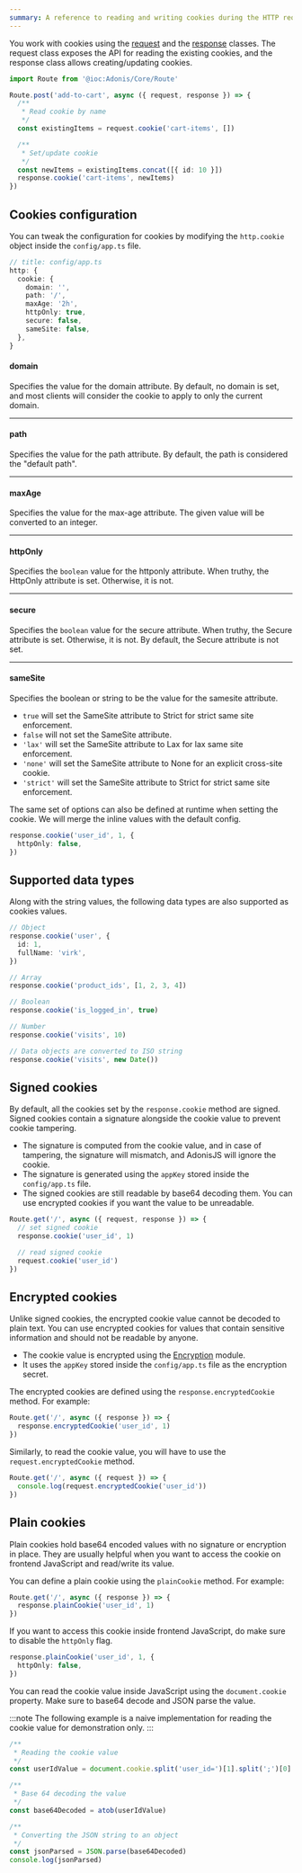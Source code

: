 ```yaml
---
summary: A reference to reading and writing cookies during the HTTP requests.
---
```


You work with cookies using the [request](./request.md) and the [response](./response.md) classes. The request class exposes the API for reading the existing cookies, and the response class allows creating/updating cookies.

```ts
import Route from '@ioc:Adonis/Core/Route'

Route.post('add-to-cart', async ({ request, response }) => {
  /**
   * Read cookie by name
   */
  const existingItems = request.cookie('cart-items', [])

  /**
   * Set/update cookie
   */
  const newItems = existingItems.concat([{ id: 10 }])
  response.cookie('cart-items', newItems)
})
```

## Cookies configuration

You can tweak the configuration for cookies by modifying the `http.cookie` object inside the `config/app.ts` file.

```ts
// title: config/app.ts
http: {
  cookie: {
    domain: '',
    path: '/',
    maxAge: '2h',
    httpOnly: true,
    secure: false,
    sameSite: false,
  },
}
```

#### domain

Specifies the value for the domain attribute. By default, no domain is set, and most clients will consider the cookie to apply to only the current domain.

---

#### path

Specifies the value for the path attribute. By default, the path is considered the "default path".

---

#### maxAge

Specifies the value for the max-age attribute. The given value will be converted to an integer.

---

#### httpOnly

Specifies the `boolean` value for the httponly attribute. When truthy, the HttpOnly attribute is set. Otherwise, it is not.

---

#### secure

Specifies the `boolean` value for the secure attribute. When truthy, the Secure attribute is set. Otherwise, it is not. By default, the Secure attribute is not set.

---

#### sameSite

Specifies the boolean or string to be the value for the samesite attribute.

  - `true` will set the SameSite attribute to Strict for strict same site enforcement.
  - `false` will not set the SameSite attribute.
  - `'lax'` will set the SameSite attribute to Lax for lax same site enforcement.
  - `'none'` will set the SameSite attribute to None for an explicit cross-site cookie.
  - `'strict'` will set the SameSite attribute to Strict for strict same site enforcement.

The same set of options can also be defined at runtime when setting the cookie. We will merge the inline values with the default config.

```ts
response.cookie('user_id', 1, {
  httpOnly: false,
})
```

## Supported data types

Along with the string values, the following data types are also supported as cookies values.

```ts
// Object
response.cookie('user', {
  id: 1,
  fullName: 'virk',
})

// Array
response.cookie('product_ids', [1, 2, 3, 4])

// Boolean
response.cookie('is_logged_in', true)

// Number
response.cookie('visits', 10)

// Data objects are converted to ISO string
response.cookie('visits', new Date())
```

## Signed cookies

By default, all the cookies set by the `response.cookie` method are signed. Signed cookies contain a signature alongside the cookie value to prevent cookie tampering.

- The signature is computed from the cookie value, and in case of tampering, the signature will mismatch, and AdonisJS will ignore the cookie.
- The signature is generated using the `appKey` stored inside the `config/app.ts` file.
- The signed cookies are still readable by base64 decoding them. You can use encrypted cookies if you want the value to be unreadable.

```ts
Route.get('/', async ({ request, response }) => {
  // set signed cookie
  response.cookie('user_id', 1)

  // read signed cookie
  request.cookie('user_id')
})
```

## Encrypted cookies

Unlike signed cookies, the encrypted cookie value cannot be decoded to plain text. You can use encrypted cookies for values that contain sensitive information and should not be readable by anyone.

- The cookie value is encrypted using the [Encryption](./../security/encryption.md) module.
- It uses the `appKey` stored inside the `config/app.ts` file as the encryption secret.

The encrypted cookies are defined using the `response.encryptedCookie` method. For example:

```ts
Route.get('/', async ({ response }) => {
  response.encryptedCookie('user_id', 1)
})
```

Similarly, to read the cookie value, you will have to use the `request.encryptedCookie` method.

```ts
Route.get('/', async ({ request }) => {
  console.log(request.encryptedCookie('user_id'))
})
```

## Plain cookies

Plain cookies hold base64 encoded values with no signature or encryption in place. They are usually helpful when you want to access the cookie on frontend JavaScript and read/write its value.

You can define a plain cookie using the `plainCookie` method. For example:

```ts
Route.get('/', async ({ response }) => {
  response.plainCookie('user_id', 1)
})
```

If you want to access this cookie inside frontend JavaScript, do make sure to disable the `httpOnly` flag.

```ts
response.plainCookie('user_id', 1, {
  httpOnly: false,
})
```

You can read the cookie value inside JavaScript using the `document.cookie` property. Make sure to base64 decode and JSON parse the value.

:::note
The following example is a naive implementation for reading the cookie value for demonstration only.
:::

```js
/**
 * Reading the cookie value
 */
const userIdValue = document.cookie.split('user_id=')[1].split(';')[0]

/**
 * Base 64 decoding the value
 */
const base64Decoded = atob(userIdValue)

/**
 * Converting the JSON string to an object
 */
const jsonParsed = JSON.parse(base64Decoded)
console.log(jsonParsed)
```

